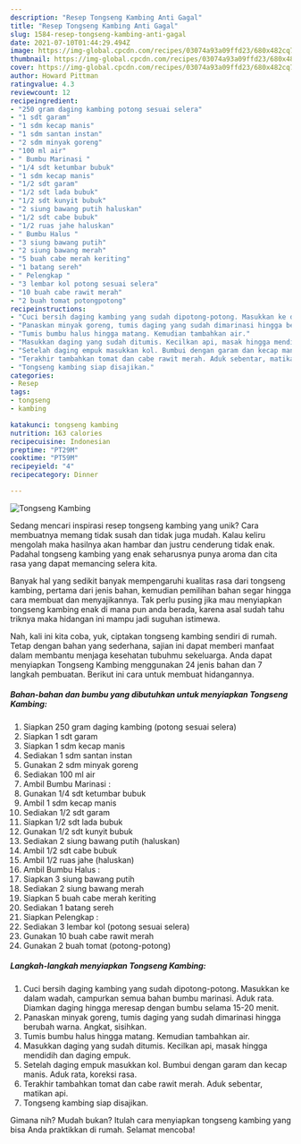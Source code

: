 ```yaml
---
description: "Resep Tongseng Kambing Anti Gagal"
title: "Resep Tongseng Kambing Anti Gagal"
slug: 1584-resep-tongseng-kambing-anti-gagal
date: 2021-07-10T01:44:29.494Z
image: https://img-global.cpcdn.com/recipes/03074a93a09ffd23/680x482cq70/tongseng-kambing-foto-resep-utama.jpg
thumbnail: https://img-global.cpcdn.com/recipes/03074a93a09ffd23/680x482cq70/tongseng-kambing-foto-resep-utama.jpg
cover: https://img-global.cpcdn.com/recipes/03074a93a09ffd23/680x482cq70/tongseng-kambing-foto-resep-utama.jpg
author: Howard Pittman
ratingvalue: 4.3
reviewcount: 12
recipeingredient:
- "250 gram daging kambing potong sesuai selera"
- "1 sdt garam"
- "1 sdm kecap manis"
- "1 sdm santan instan"
- "2 sdm minyak goreng"
- "100 ml air"
- " Bumbu Marinasi "
- "1/4 sdt ketumbar bubuk"
- "1 sdm kecap manis"
- "1/2 sdt garam"
- "1/2 sdt lada bubuk"
- "1/2 sdt kunyit bubuk"
- "2 siung bawang putih haluskan"
- "1/2 sdt cabe bubuk"
- "1/2 ruas jahe haluskan"
- " Bumbu Halus "
- "3 siung bawang putih"
- "2 siung bawang merah"
- "5 buah cabe merah keriting"
- "1 batang sereh"
- " Pelengkap "
- "3 lembar kol potong sesuai selera"
- "10 buah cabe rawit merah"
- "2 buah tomat potongpotong"
recipeinstructions:
- "Cuci bersih daging kambing yang sudah dipotong-potong. Masukkan ke dalam wadah, campurkan semua bahan bumbu marinasi. Aduk rata. Diamkan daging hingga meresap dengan bumbu selama 15-20 menit."
- "Panaskan minyak goreng, tumis daging yang sudah dimarinasi hingga berubah warna. Angkat, sisihkan."
- "Tumis bumbu halus hingga matang. Kemudian tambahkan air."
- "Masukkan daging yang sudah ditumis. Kecilkan api, masak hingga mendidih dan daging empuk."
- "Setelah daging empuk masukkan kol. Bumbui dengan garam dan kecap manis. Aduk rata, koreksi rasa."
- "Terakhir tambahkan tomat dan cabe rawit merah. Aduk sebentar, matikan api."
- "Tongseng kambing siap disajikan."
categories:
- Resep
tags:
- tongseng
- kambing

katakunci: tongseng kambing 
nutrition: 163 calories
recipecuisine: Indonesian
preptime: "PT29M"
cooktime: "PT59M"
recipeyield: "4"
recipecategory: Dinner

---
```



![Tongseng Kambing](https://img-global.cpcdn.com/recipes/03074a93a09ffd23/680x482cq70/tongseng-kambing-foto-resep-utama.jpg)

Sedang mencari inspirasi resep tongseng kambing yang unik? Cara membuatnya memang tidak susah dan tidak juga mudah. Kalau keliru mengolah maka hasilnya akan hambar dan justru cenderung tidak enak. Padahal tongseng kambing yang enak seharusnya punya aroma dan cita rasa yang dapat memancing selera kita.



Banyak hal yang sedikit banyak mempengaruhi kualitas rasa dari tongseng kambing, pertama dari jenis bahan, kemudian pemilihan bahan segar hingga cara membuat dan menyajikannya. Tak perlu pusing jika mau menyiapkan tongseng kambing enak di mana pun anda berada, karena asal sudah tahu triknya maka hidangan ini mampu jadi suguhan istimewa.


Nah, kali ini kita coba, yuk, ciptakan tongseng kambing sendiri di rumah. Tetap dengan bahan yang sederhana, sajian ini dapat memberi manfaat dalam membantu menjaga kesehatan tubuhmu sekeluarga. Anda dapat menyiapkan Tongseng Kambing menggunakan 24 jenis bahan dan 7 langkah pembuatan. Berikut ini cara untuk membuat hidangannya.

<!--inarticleads1-->

##### Bahan-bahan dan bumbu yang dibutuhkan untuk menyiapkan Tongseng Kambing:

1. Siapkan 250 gram daging kambing (potong sesuai selera)
1. Siapkan 1 sdt garam
1. Siapkan 1 sdm kecap manis
1. Sediakan 1 sdm santan instan
1. Gunakan 2 sdm minyak goreng
1. Sediakan 100 ml air
1. Ambil  Bumbu Marinasi :
1. Gunakan 1/4 sdt ketumbar bubuk
1. Ambil 1 sdm kecap manis
1. Sediakan 1/2 sdt garam
1. Siapkan 1/2 sdt lada bubuk
1. Gunakan 1/2 sdt kunyit bubuk
1. Sediakan 2 siung bawang putih (haluskan)
1. Ambil 1/2 sdt cabe bubuk
1. Ambil 1/2 ruas jahe (haluskan)
1. Ambil  Bumbu Halus :
1. Siapkan 3 siung bawang putih
1. Sediakan 2 siung bawang merah
1. Siapkan 5 buah cabe merah keriting
1. Sediakan 1 batang sereh
1. Siapkan  Pelengkap :
1. Sediakan 3 lembar kol (potong sesuai selera)
1. Gunakan 10 buah cabe rawit merah
1. Gunakan 2 buah tomat (potong-potong)




<!--inarticleads2-->

##### Langkah-langkah menyiapkan Tongseng Kambing:

1. Cuci bersih daging kambing yang sudah dipotong-potong. Masukkan ke dalam wadah, campurkan semua bahan bumbu marinasi. Aduk rata. Diamkan daging hingga meresap dengan bumbu selama 15-20 menit.
1. Panaskan minyak goreng, tumis daging yang sudah dimarinasi hingga berubah warna. Angkat, sisihkan.
1. Tumis bumbu halus hingga matang. Kemudian tambahkan air.
1. Masukkan daging yang sudah ditumis. Kecilkan api, masak hingga mendidih dan daging empuk.
1. Setelah daging empuk masukkan kol. Bumbui dengan garam dan kecap manis. Aduk rata, koreksi rasa.
1. Terakhir tambahkan tomat dan cabe rawit merah. Aduk sebentar, matikan api.
1. Tongseng kambing siap disajikan.




Gimana nih? Mudah bukan? Itulah cara menyiapkan tongseng kambing yang bisa Anda praktikkan di rumah. Selamat mencoba!
